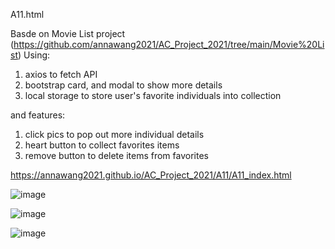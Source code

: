 A11.html

Basde on Movie List project (https://github.com/annawang2021/AC_Project_2021/tree/main/Movie%20List)
Using: 
  1. axios to fetch API
  2. bootstrap card, and modal to show more details
  3. local storage to store user's favorite individuals into collection

and features:
  1. click pics to pop out more individual details
  2. heart button to collect favorites items
  3. remove button to delete items from favorites

  https://annawang2021.github.io/AC_Project_2021/A11/A11_index.html
  
  ![image](https://user-images.githubusercontent.com/77376405/120091850-391a6c00-c141-11eb-986f-9b4e6d5838f9.png)

  ![image](https://user-images.githubusercontent.com/77376405/120091855-47688800-c141-11eb-91d0-52875fd86c8a.png)
  
  ![image](https://user-images.githubusercontent.com/77376405/120091871-73840900-c141-11eb-8e0b-8269c8c53649.png)


